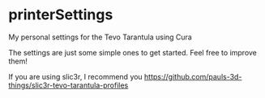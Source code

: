 # printerSettings
My personal settings for the Tevo Tarantula using Cura

The settings are just some simple ones to get started. Feel free to improve them!

If you are using slic3r, I recommend you https://github.com/pauls-3d-things/slic3r-tevo-tarantula-profiles
